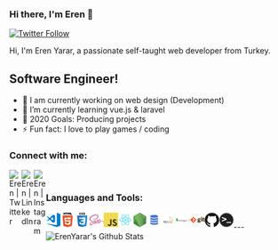 ### Hi there, I'm Eren 👋

[![Twitter Follow](https://img.shields.io/twitter/follow/ErenYarar8?color=1DA1F2&logo=twitter&style=for-the-badge)](https://twitter.com/intent/follow?original_referer=https%3A%2F%2Fgithub.com%2ErenYarar8&screen_name=ErenYarar8)

Hi, I'm Eren Yarar, a passionate self-taught web developer from Turkey.

## Software Engineer!

- 🔭 I am currently working on web design (Development)
- 🌱 I’m currently learning vue.js & laravel
- 🥅 2020 Goals: Producing projects
- ⚡ Fun fact: I love to play games / coding

### Connect with me:
[<img align="left" alt="Eren | Twitter" width="22px" src="https://cdn.jsdelivr.net/npm/simple-icons@v3/icons/twitter.svg" />](https://twitter.com/ErenYarar8)
[<img align="left" alt="Eren | LinkedIn" width="22px" src="https://cdn.jsdelivr.net/npm/simple-icons@v3/icons/linkedin.svg" />](https://www.linkedin.com/in/eren-yarar-89831a168/)
[<img align="left" alt="Eren | Instagram" width="22px" src="https://cdn.jsdelivr.net/npm/simple-icons@v3/icons/instagram.svg" />](https://www.instagram.com/eren_yrr/)

<br />

### Languages and Tools:

<img align="left" alt="Visual Studio Code" width="26px" src="https://raw.githubusercontent.com/github/explore/80688e429a7d4ef2fca1e82350fe8e3517d3494d/topics/visual-studio-code/visual-studio-code.png" />
<img align="left" alt="HTML5" width="26px" src="https://raw.githubusercontent.com/github/explore/80688e429a7d4ef2fca1e82350fe8e3517d3494d/topics/html/html.png" />
<img align="left" alt="CSS3" width="26px" src="https://raw.githubusercontent.com/github/explore/80688e429a7d4ef2fca1e82350fe8e3517d3494d/topics/css/css.png" />
<img align="left" alt="Sass" width="26px" src="https://raw.githubusercontent.com/github/explore/80688e429a7d4ef2fca1e82350fe8e3517d3494d/topics/sass/sass.png" />
<img align="left" alt="JavaScript" width="26px" src="https://raw.githubusercontent.com/github/explore/80688e429a7d4ef2fca1e82350fe8e3517d3494d/topics/javascript/javascript.png" />
<img align="left" alt="React" width="26px" src="https://raw.githubusercontent.com/github/explore/80688e429a7d4ef2fca1e82350fe8e3517d3494d/topics/react/react.png" />
<img align="left" alt="Node.js" width="26px" src="https://raw.githubusercontent.com/github/explore/80688e429a7d4ef2fca1e82350fe8e3517d3494d/topics/nodejs/nodejs.png" />
<img align="left" alt="SQL" width="26px" src="https://raw.githubusercontent.com/github/explore/80688e429a7d4ef2fca1e82350fe8e3517d3494d/topics/sql/sql.png" />
<img align="left" alt="MySQL" width="26px" src="https://raw.githubusercontent.com/github/explore/80688e429a7d4ef2fca1e82350fe8e3517d3494d/topics/mysql/mysql.png" />
<img align="left" alt="MongoDB" width="26px" src="https://raw.githubusercontent.com/github/explore/80688e429a7d4ef2fca1e82350fe8e3517d3494d/topics/mongodb/mongodb.png"/>
<img align="left" alt="Git" width="26px" src="https://raw.githubusercontent.com/github/explore/80688e429a7d4ef2fca1e82350fe8e3517d3494d/topics/git/git.png" />
<img align="left" alt="GitHub" width="26px" src="https://raw.githubusercontent.com/github/explore/78df643247d429f6cc873026c0622819ad797942/topics/github/github.png" />
<img align="left" alt="Terminal" width="26px" src="https://raw.githubusercontent.com/github/explore/80688e429a7d4ef2fca1e82350fe8e3517d3494d/topics/terminal/terminal.png" />

<br />
---

<img align="left" alt="ErenYarar's Github Stats" src="https://github-readme-stats.codestackr.vercel.app/api?username=ErenYarar&show_icons=true&hide_border=true" />

